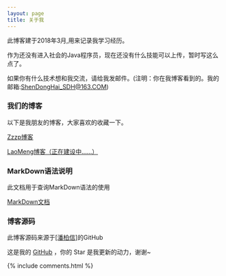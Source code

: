 ```yaml
---
layout: page
title: 关于我 
---
```


此博客建于2018年3月,用来记录我学习经历。
<p>

作为还没有进入社会的Java程序员，现在还没有什么技能可以上传，暂时写这么点了。

<p>

如果你有什么技术想和我交流，请给我发邮件。(注明：你在我博客看到的。我的邮箱:ShenDongHai_SDH@163.COM)

<p>

<h3> 我们的博客 </h3>  

<p>

以下是我朋友的博客，大家喜欢的收藏一下。

<p>

<a target="_blank" href='https://www.idearfree.com/'>Zzzp博客</a>

<p>

<a target="_blank" href='http://www.mengfansong.com/'>LaoMeng博客（正在建设中......）</a>

<p> 

<h3> MarkDown语法说明 </h3>

<p>

此文档用于查询MarkDown语法的使用

<p>

<a target="_blank" href='https://www.appinn.com/markdown/index.html'>MarkDown文档</a>

<p>

<h3> 博客源码 </h3>

<p>

此博客源码来源于<a target="_blank" href='https://github.com/leopardpan/leopardpan.github.io'>[潘柏信]</a>的GitHub

<p>

这是我的 <a target="_blank" href='https://github.com/ssssdh/ssssdh.github.io/'>GitHub</a> ，你的 Star 是我更新的动力，谢谢~

<p> 

<p> 

<p> 


{% include comments.html %}

